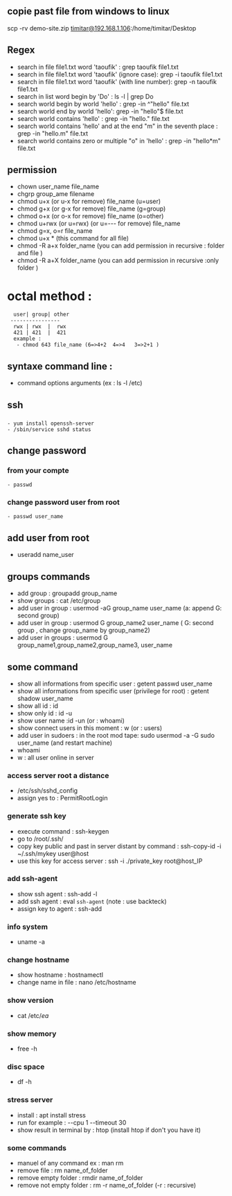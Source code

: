 ## copie past file from windows to linux
  
  scp -rv demo-site.zip timitar@192.168.1.106:/home/timitar/Desktop

## Regex
  - search in file file1.txt word 'taoufik' : grep taoufik file1.txt
  -  search in file file1.txt word 'taoufik' (ignore case): grep -i taoufik file1.txt
  -  search in file file1.txt word 'taoufik' (with line number): grep -n taoufik file1.txt
  - search in list word begin by 'Do' : ls -l | grep Do
  - search world begin by world 'hello' : grep -in ^"hello" file.txt
  - search world  end by world  'hello': grep -in "hello"$ file.txt
  - search world contains 'hello' : grep -in "hello." file.txt
  - search world contains 'hello' and at the end "m" in the seventh place  : grep -in "hello.m" file.txt
  - search world contains zero or multiple "o" in 'hello' : grep -in "hello*m" file.txt


## permission
   - chown user_name file_name
   - chgrp group_ame filename
   - chmod u+x (or u-x for remove) file_name (u=user)
   - chmod g+x (or g-x for remove) file_name (g=group)
   - chmod o+x (or o-x for remove) file_name  (o=other)
   - chmod u+rwx (or u=rwx) (or u=--- for remove) file_name
   - chmod g=x, o=r file_name
   - chmod u+x * (this command for all file)
   - chmod -R a+x folder_name (you can add permission in recursive : folder and file ) 
   - chmod -R a+X folder_name (you can add permission in recursive :only folder  ) 
   # octal method :
      user| group| other
     ----------------
      rwx | rwx  |  rwx
      421 | 421  |  421
      example : 
       - chmod 643 file_name (6=>4+2  4=>4   3=>2+1 )

## syntaxe command line :
  - command options arguments (ex : ls -l /etc)

## ssh
  ### 
    - yum install openssh-server
    - /sbin/service sshd status


## change password
  ### from your compte
    - passwd
  ### change password user from root
    - passwd user_name
## add user from root
   - useradd name_user
## groups commands
   - add group : groupadd group_name
   - show groups : cat /etc/group
   - add user in group : usermod -aG group_name user_name (a: append  G: second group)
   - add user in group : usermod  G group_name2 user_name ( G: second group , change group_name by group_name2)
   - add user in groups : usermod  G group_name1,group_name2,group_name3, user_name 
## some command
   - show all informations from specific user : getent passwd user_name
   - show all informations from specific user (privilege for root) : getent shadow user_name
   - show all id : id
   - show only id : id -u
   - show user name :id -un (or :  whoami)
   - show connect users in this moment : w (or : users)
   - add user in sudoers : in the root mod tape: sudo usermod -a -G sudo user_name (and restart machine)
   - whoami
   - w  : all user online in server
   


### access server root a distance
  - /etc/ssh/sshd_config
  - assign yes to : PermitRootLogin
### generate ssh key
  - execute command : ssh-keygen
  - go to /root/.ssh/
  - copy key public and past in server distant by command : ssh-copy-id -i ~/.ssh/mykey user@host
  - use this key for access server : ssh -i ./private_key root@host_IP

### add ssh-agent
  - show ssh agent :  ssh-add -l
  - add  ssh agent :  eval `ssh-agent`  (note : use backteck)
  - assign key to agent : ssh-add

  
  
### info system
   - uname -a
### change hostname
 - show hostname : hostnamectl
 - change name in file : nano /etc/hostname
### show version 
 -  cat /etc/*ea*
### show memory
 - free -h
### disc space
 - df -h
###  stress server 
 - install : apt install stress
 - run for example : --cpu 1 --timeout 30
 - show result in terminal by : htop (install htop if don't you have it)
 
### some commands
  - manuel of any command ex : man rm
  - remove file : rm name_of_folder 
  - remove empty folder : rmdir name_of_folder
  - remove not empty folder : rm -r name_of_folder (-r : recursive)

